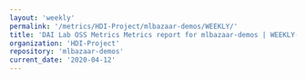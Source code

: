 ```yaml
---
layout: 'weekly'
permalink: '/metrics/HDI-Project/mlbazaar-demos/WEEKLY/'
title: 'DAI Lab OSS Metrics Metrics report for mlbazaar-demos | WEEKLY-REPORT-2020-04-12'
organization: 'HDI-Project'
repository: 'mlbazaar-demos'
current_date: '2020-04-12'
---
```

